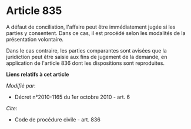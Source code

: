 # Article 835

A défaut de conciliation, l'affaire peut être immédiatement jugée si les parties y consentent. Dans ce cas, il est procédé
selon les modalités de la présentation volontaire. 

Dans le cas contraire, les parties comparantes sont avisées que la juridiction peut être saisie aux fins de jugement de la
demande, en application de l'article 836 dont les dispositions sont reproduites.

**Liens relatifs à cet article**

_Modifié par_:

  - Décret n°2010-1165 du 1er octobre 2010 - art. 6

_Cite_:

  - Code de procédure civile - art. 836
